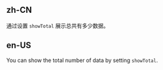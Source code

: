 ## zh-CN

通过设置 `showTotal` 展示总共有多少数据。

## en-US

You can show the total number of data by setting `showTotal`.
